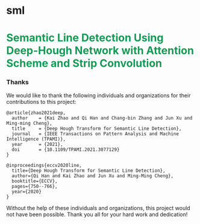 # sml
<h1 style="align: center; color: #159957">Semantic Line Detection Using Deep-Hough Network with Attention Scheme and Strip Convolution</h1>

### Thanks
We would like to thank the following individuals and organizations for their contributions to this project:
```
@article{zhao2021deep,
  author    = {Kai Zhao and Qi Han and Chang-bin Zhang and Jun Xu and Ming-ming Cheng},
  title     = {Deep Hough Transform for Semantic Line Detection},
  journal   = {IEEE Transactions on Pattern Analysis and Machine Intelligence (TPAMI)},
  year      = {2021},
  doi       = {10.1109/TPAMI.2021.3077129}
}
```
```
@inproceedings{eccv2020line,
  title={Deep Hough Transform for Semantic Line Detection},
  author={Qi Han and Kai Zhao and Jun Xu and Ming-Ming Cheng},
  booktitle={ECCV},
  pages={750--766},
  year={2020}
}
```
Without the help of these individuals and organizations, this project would not have been possible. Thank you all for your hard work and dedication!
